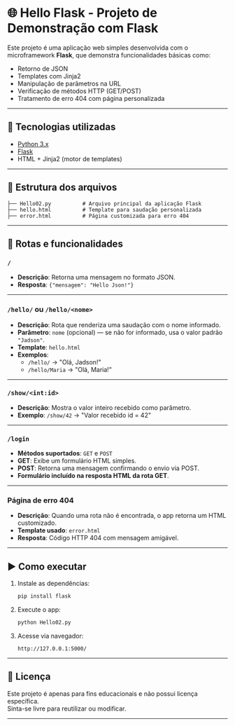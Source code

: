 # 🌐 Hello Flask - Projeto de Demonstração com Flask

Este projeto é uma aplicação web simples desenvolvida com o microframework **Flask**, que demonstra funcionalidades básicas como:

- Retorno de JSON  
- Templates com Jinja2  
- Manipulação de parâmetros na URL  
- Verificação de métodos HTTP (GET/POST)  
- Tratamento de erro 404 com página personalizada  

---

## 🚀 Tecnologias utilizadas

- [Python 3.x](https://www.python.org/)
- [Flask](https://flask.palletsprojects.com/)
- HTML + Jinja2 (motor de templates)

---

## 📁 Estrutura dos arquivos

```
├── Hello02.py          # Arquivo principal da aplicação Flask
├── hello.html          # Template para saudação personalizada
├── error.html          # Página customizada para erro 404
```

---

## 📌 Rotas e funcionalidades

### `/`
- **Descrição**: Retorna uma mensagem no formato JSON.
- **Resposta**: `{"mensagem": "Hello Json!"}`

---

### `/hello/` ou `/hello/<nome>`
- **Descrição**: Rota que renderiza uma saudação com o nome informado.
- **Parâmetro**: `nome` (opcional) — se não for informado, usa o valor padrão `"Jadson"`.
- **Template**: `hello.html`
- **Exemplos**:
  - `/hello/` → "Olá, Jadson!"
  - `/hello/Maria` → "Olá, Maria!"

---

### `/show/<int:id>`
- **Descrição**: Mostra o valor inteiro recebido como parâmetro.
- **Exemplo**: `/show/42` → "Valor recebido id = 42"

---

### `/login`
- **Métodos suportados**: `GET` e `POST`
- **GET**: Exibe um formulário HTML simples.
- **POST**: Retorna uma mensagem confirmando o envio via POST.
- **Formulário incluído na resposta HTML da rota GET**.

---

### Página de erro 404
- **Descrição**: Quando uma rota não é encontrada, o app retorna um HTML customizado.
- **Template usado**: `error.html`
- **Resposta**: Código HTTP 404 com mensagem amigável.

---

## ▶️ Como executar

1. Instale as dependências:
   ```bash
   pip install flask
   ```

2. Execute o app:
   ```bash
   python Hello02.py
   ```

3. Acesse via navegador:
   ```
   http://127.0.0.1:5000/
   ```

---

## 📄 Licença

Este projeto é apenas para fins educacionais e não possui licença específica.  
Sinta-se livre para reutilizar ou modificar.

---
